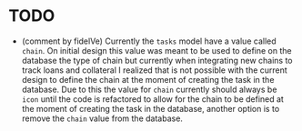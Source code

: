 # TODO

* (comment by fidelVe) Currently the `tasks` model have a value called `chain`. On initial design this value was meant to be used to define on the database the type of chain but currently when integrating new chains to track loans and collateral I realized that is not possible with the current design to define the chain at the moment of creating the task in the database. Due to this the value for `chain` currently should always be `icon` until the code is refactored to allow for the chain to be defined at the moment of creating the task in the database, another option is to remove the `chain` value from the database.
